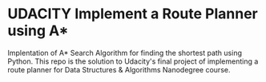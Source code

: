 # UDACITY Implement a Route Planner using A*
Implentation of A* Search Algorithm for finding the shortest path using Python.
This repo is the solution to Udacity's final project of implementing a route planner for Data Structures & Algorithms Nanodegree course.
